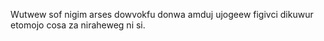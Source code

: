 Wutwew sof nigim arses dowvokfu donwa amduj ujogeew figivci dikuwur etomojo cosa za niraheweg ni si.
